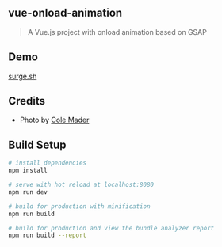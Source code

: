 ## vue-onload-animation

> A Vue.js project with onload animation based on GSAP

## Demo

[surge.sh](http://vue-onload-animation.surge.sh/)

## Credits

- Photo by [Cole Mader](https://unsplash.com/@colemader)  

## Build Setup

``` bash
# install dependencies
npm install

# serve with hot reload at localhost:8080
npm run dev

# build for production with minification
npm run build

# build for production and view the bundle analyzer report
npm run build --report
```
